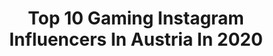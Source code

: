 ---
title: Top 10 Gaming Instagram Influencers In Austria In 2020
description: >-
  Find top gaming Instagram influencers in Austria in 2020. Most popular hashtags: #gaming #austria #playstation #vienna.
platform: Instagram
profiles:
  - username: "kandygames"
    fullname: >-
      kandygames
    location: "Austria"
    followers: 7068
    engagement: 1185
    commentsToLikes: 0.041403
    avatar: "https://scontent-lhr8-1.cdninstagram.com/v/t51.2885-19/s320x320/91997280_215299869739160_4241680762039959552_n.jpg?_nc_ht=scontent-lhr8-1.cdninstagram.com&_nc_ohc=2kUoSS5c_dgAX-de8tY&oh=bcfc77773fa27cba9ff3b77ca7813c13&oe=5EBB6B66"
    verified: false
    hashtags: "#gaming, #playstation4, #daysgone, #ps4controller"
  - username: "bella__banane"
    fullname: >-
      BELLA 🍌 austrian gamer
    location: "Austria"
    followers: 11546
    engagement: 1450
    commentsToLikes: 0.086933
    avatar: "https://scontent-lhr8-1.cdninstagram.com/v/t51.2885-19/s320x320/79517517_2828557483835015_1735894475303026688_n.jpg?_nc_ht=scontent-lhr8-1.cdninstagram.com&_nc_ohc=5av55LHz1UoAX_2QbN9&oh=8f7c6e05ed8b265f5374776b5693622b&oe=5EBC2CC1"
    verified: false
    hashtags: "#hideokojima, #ps4, #playstationmerchmonday, #psfsmilie"
  - username: "faelablanche"
    fullname: >-
      Fae T.
    location: "Austria"
    followers: 16205
    engagement: 527
    commentsToLikes: 0.025680
    avatar: "https://scontent-lhr8-1.cdninstagram.com/v/t51.2885-19/s320x320/84694246_2811196545627634_8493202187508252672_n.jpg?_nc_ht=scontent-lhr8-1.cdninstagram.com&_nc_ohc=kAkaISa3UkYAX9u2OmT&oh=464b71fefb53669396a473515ce815ef&oe=5EBBDD41"
    verified: false
    hashtags: "#deity, #contentcreato, #sevendeadlysins, #brunette"
  - username: "andrescytorres7"
    fullname: >-
      Andrés Torres 🇪🇸
    location: "Austria"
    followers: 12664
    engagement: 536
    commentsToLikes: 0.068641
    avatar: "https://scontent-lhr8-1.cdninstagram.com/v/t51.2885-19/s320x320/71199108_795519254239973_36708256550223872_n.jpg?_nc_ht=scontent-lhr8-1.cdninstagram.com&_nc_ohc=i3rrLJoP7oAAX_VVLWg&oh=5e1d260e0f6faa5d127f266e30251edd&oe=5EB93596"
    verified: false
    hashtags: "#pulisic, #premierleague, #davidluiz, #werbung"
  - username: "buttiofficial"
    fullname: >-
      BUTTI
    location: "Austria"
    followers: 8209
    engagement: 1964
    commentsToLikes: 0.036388
    avatar: "https://scontent-arn2-1.cdninstagram.com/v/t51.2885-19/s320x320/28751788_572268003136150_5238178007243292672_n.jpg?_nc_ht=scontent-arn2-1.cdninstagram.com&_nc_ohc=rNInz5ri6RgAX-BhD_e&oh=54dff11d24a3b6f4d029dc0891d274d3&oe=5EBA848C"
    verified: false
    hashtags: "#nintendoswitch, #retro, #lossantos, #nieder"
  - username: "aronjaart"
    fullname: >-
      ᗩ ᖇ O ᑎ ᒍ ᗩ - ᗩ ᖇ T
    location: "Austria"
    followers: 28229
    engagement: 582
    commentsToLikes: 0.018765
    avatar: "https://scontent-ams4-1.cdninstagram.com/v/t51.2885-19/s320x320/67266469_733980500368175_1391296115134955520_n.jpg?_nc_ht=scontent-ams4-1.cdninstagram.com&_nc_ohc=7zJrkRYv_pgAX_kdo_a&oh=f0a094d30758e186a6007ca86956f93f&oe=5EB80A1D"
    verified: false
    hashtags: "#young, #instadaily, #scenery, #dragon"
  - username: "realdeethane"
    fullname: >-
      Damien Dante
    location: "Austria"
    followers: 33681
    engagement: 651
    commentsToLikes: 0.007595
    avatar: "https://scontent-lhr8-1.cdninstagram.com/v/t51.2885-19/s320x320/71309222_2511073152309136_6449581208186650624_n.jpg?_nc_ht=scontent-lhr8-1.cdninstagram.com&_nc_ohc=bLaeD7y7eYkAX-yuz2e&oh=b9c4bc3acba510521b5fbc9c977deb41&oe=5EBCDB11"
    verified: false
    hashtags: "#spring, #games, #laptop, #beautuful"
  - username: "janedelmueller"
    fullname: >-
      Jan Edelmüller
    location: "Austria"
    followers: 7028
    engagement: 767
    commentsToLikes: 0.017903
    avatar: "https://scontent-ams4-1.cdninstagram.com/v/t51.2885-19/s320x320/66908025_2745617278801419_3510217869839302656_n.jpg?_nc_ht=scontent-ams4-1.cdninstagram.com&_nc_ohc=4gmOXLATak4AX9WNboo&oh=5f02d9efd9a70329299eeb53135f1004&oe=5EBAD5D3"
    verified: false
    hashtags: "#warteab, #hanteln, #filmer, #cardtrick"
---